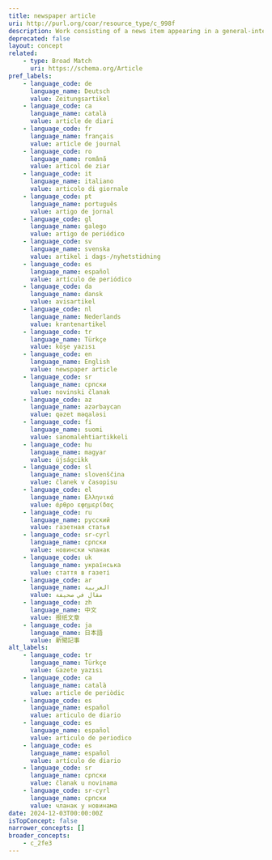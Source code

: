 ```yaml
---
title: newspaper article
uri: http://purl.org/coar/resource_type/c_998f
description: Work consisting of a news item appearing in a general-interest newspaper or other general news periodical, containing information of current and timely interest in a field. (Adapted from http://www.reference.md/files/D018/mD018431.html )
deprecated: false
layout: concept
related:
    - type: Broad Match
      uri: https://schema.org/Article
pref_labels:
    - language_code: de
      language_name: Deutsch
      value: Zeitungsartikel
    - language_code: ca
      language_name: català
      value: article de diari
    - language_code: fr
      language_name: français
      value: article de journal
    - language_code: ro
      language_name: română
      value: articol de ziar
    - language_code: it
      language_name: italiano
      value: articolo di giornale
    - language_code: pt
      language_name: português
      value: artigo de jornal
    - language_code: gl
      language_name: galego
      value: artigo de periódico
    - language_code: sv
      language_name: svenska
      value: artikel i dags-/nyhetstidning
    - language_code: es
      language_name: español
      value: artículo de periódico
    - language_code: da
      language_name: dansk
      value: avisartikel
    - language_code: nl
      language_name: Nederlands
      value: krantenartikel
    - language_code: tr
      language_name: Türkçe
      value: köşe yazısı
    - language_code: en
      language_name: English
      value: newspaper article
    - language_code: sr
      language_name: српски
      value: novinski članak
    - language_code: az
      language_name: azərbaycan
      value: qəzet məqaləsi
    - language_code: fi
      language_name: suomi
      value: sanomalehtiartikkeli
    - language_code: hu
      language_name: magyar
      value: újságcikk
    - language_code: sl
      language_name: slovenščina
      value: članek v časopisu
    - language_code: el
      language_name: Ελληνικά
      value: άρθρο εφημερίδας
    - language_code: ru
      language_name: русский
      value: газетная статья
    - language_code: sr-cyrl
      language_name: српски
      value: новински чланак
    - language_code: uk
      language_name: українська
      value: стаття в газеті
    - language_code: ar
      language_name: العربية
      value: مقال في صحيفة
    - language_code: zh
      language_name: 中文
      value: 报纸文章
    - language_code: ja
      language_name: 日本語
      value: 新聞記事
alt_labels:
    - language_code: tr
      language_name: Türkçe
      value: Gazete yazısı
    - language_code: ca
      language_name: català
      value: article de periòdic
    - language_code: es
      language_name: español
      value: articulo de diario
    - language_code: es
      language_name: español
      value: articulo de periodico
    - language_code: es
      language_name: español
      value: artículo de diario
    - language_code: sr
      language_name: српски
      value: članak u novinama
    - language_code: sr-cyrl
      language_name: српски
      value: чланак у новинама
date: 2024-12-03T00:00:00Z
isTopConcept: false
narrower_concepts: []
broader_concepts:
    - c_2fe3
---
```



